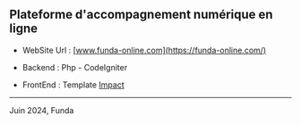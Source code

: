 Plateforme d'accompagnement numérique en ligne
---

* WebSite Url : [www.funda-online.com](https://funda-online.com/) 

* Backend : Php - CodeIgniter

* FrontEnd : Template [Impact](https://bootstrapMade.com)

---

Juin 2024, Funda
